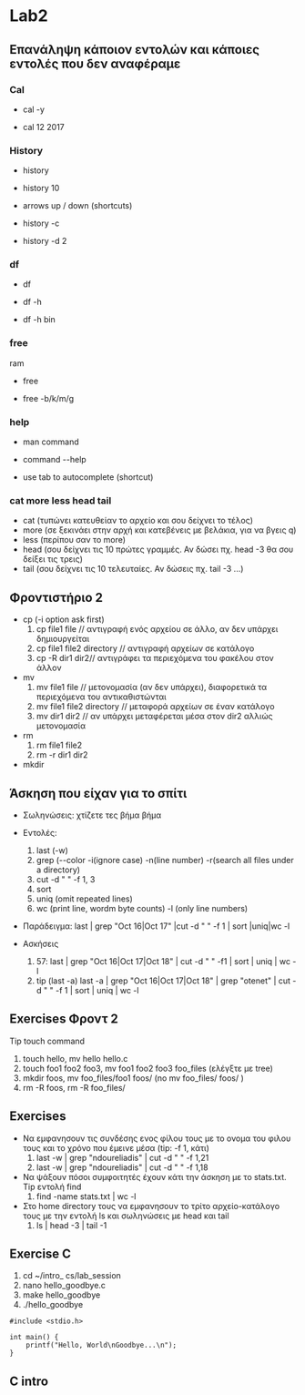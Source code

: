 # Lab2

## Επανάληψη κάποιον εντολών και κάποιες εντολές που δεν αναφέραμε

### Cal

* cal -y

* cal 12 2017

### History

* history

* history 10

* arrows up / down (shortcuts)

* history -c

* history -d 2

### df 

* df

* df -h

* df -h bin 

### free
ram

* free

* free -b/k/m/g

### help

* man command

* command --help

* use tab to autocomplete (shortcut)

### cat more less head tail
* cat (τυπώνει κατευθείαν το αρχείο και σου δείχνει το τέλος)
* more (σε ξεκινάει στην αρχή και κατεβένεις με βελάκια, για να βγεις q)
* less (περίπου σαν το more)
* head (σου δείχνει τις 10 πρώτες γραμμές. Αν δώσει πχ. head -3 θα σου δείξει τις τρεις)
* tail (σου δείχνει τις 10 τελευταίες. Αν δώσεις πχ. tail -3 ...)

## Φροντιστήριο 2

* cp (-i option ask first)
	1. cp file1 file // αντιγραφή ενός αρχείου σε άλλο, αν δεν υπάρχει δημιουργείται
	2. cp file1 file2 directory // αντιγραφή αρχείων σε κατάλογο 
	3. cp -R dir1 dir2// αντιγράφει τα περιεχόμενα του φακέλου στον άλλον
* mv
	1. mv file1 file // μετονομασία (αν δεν υπάρχει), διαφορετικά τα περιεχόμενα του αντικαθιστώνται
	2. mv file1 file2 directory // μεταφορά αρχείων σε έναν κατάλογο
	3. mv dir1 dir2 // αν υπάρχει μεταφέρεται μέσα στον dir2 αλλιώς μετονομασία
* rm
	1. rm file1 file2
	2. rm -r dir1 dir2
* mkdir

	
## Άσκηση που είχαν για το σπίτι

* Σωληνώσεις: χτίζετε τες βήμα βήμα
* Εντολές:
	1. last (-w)
	2. grep (--color -i(ignore case) -n(line number) -r(search all files under a directory)
	3. cut -d " " -f 1, 3
	4. sort
	5. uniq (omit repeated lines)
	6. wc (print line, wordm byte counts) -l (only line numbers)

* Παράδειγμα: last | grep "Oct 16\|Oct 17" |cut -d " " -f 1 | sort |uniq|wc -l
* Ασκήσεις
	1. 57: last | grep "Oct 16\|Oct 17\|Oct 18" | cut -d " " -f1 | sort | uniq | wc -l
	2. tip (last -a) last -a | grep "Oct 16\|Oct 17\|Oct 18" | grep "otenet" | cut -d " " -f 1 | sort | uniq | wc -l

## Exercises Φροντ 2

Tip touch command

1. touch hello, mv hello hello.c
2. touch foo1 foo2 foo3, mv foo1 foo2 foo3 foo_files (ελέγξτε με tree)
3. mkdir foos, mv foo_files/foo1 foos/ (no mv foo_files/ foos/ )
4. rm -R foos, rm -R foo_files/

## Exercises

* Να εμφανησουν τις συνδέσης ενος φίλου τους με το ονομα του φιλου τους και το χρόνο που έμεινε μέσα (tip: -f 1, κάτι)
	1. last -w | grep "ndoureliadis" | cut -d " " -f 1,21
	2. last -w | grep "ndoureliadis" | cut -d " " -f 1,18
* Να ψάξουν πόσοι συμφοιτητές έχουν κάτι την άσκηση με το stats.txt. Tip εντολή find 
	1. find -name stats.txt | wc -l
* Στο home directory τους να εμφανησουν το τρίτο αρχείο-κατάλογο τους με την εντολή ls και σωληνώσεις με head και tail
	1. ls | head -3 | tail -1

## Exercise C

1. cd ~/intro_ cs/lab_session
2. nano hello_goodbye.c
3. make hello_goodbye
4. ./hello_goodbye

```
#include <stdio.h>

int main() {
    printf("Hello, World\nGoodbye...\n");
}
```

## C intro




